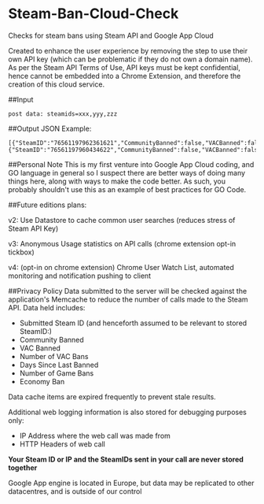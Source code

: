 # Steam-Ban-Cloud-Check
Checks for steam bans using Steam API and Google App Cloud

Created to enhance the user experience by removing the step to use their own API key (which can be problematic if they do not own a domain name). As per the Steam API Terms of Use, API keys must be kept confidential, hence cannot be embedded into a Chrome Extension, and therefore the creation of this cloud service.

##Input
```
post data: steamids=xxx,yyy,zzz
```
##Output
JSON Example:
```
[{"SteamID":"76561197962361621","CommunityBanned":false,"VACBanned":false,"NumberOfVACBans":0,"DaysSinceLastBan":0,"NumberOfGameBans":0,"EconomyBan":"none"},{"SteamID":"76561197960434622","CommunityBanned":false,"VACBanned":false,"NumberOfVACBans":0,"DaysSinceLastBan":0,"NumberOfGameBans":0,"EconomyBan":"none"}]
```

##Personal Note
This is my first venture into Google App Cloud coding, and GO language in general so I suspect there are better ways of doing many things here, along with ways to make the code better. As such, you probably shouldn't use this as an example of best practices for GO Code.

##Future editions plans:

v2: Use Datastore to cache common user searches (reduces stress of Steam API Key)

v3: Anonymous Usage statistics on API calls (chrome extension opt-in tickbox)

v4: (opt-in on chrome extension) Chrome User Watch List, automated monitoring and notification pushing to client

##Privacy Policy
Data submitted to the server will be checked against the application's Memcache to reduce the number of calls made to the Steam API. Data held includes:
* Submitted Steam ID (and henceforth assumed to be relevant to stored SteamID:)
* Community Banned
* VAC Banned
* Number of VAC Bans
* Days Since Last Banned
* Number of Game Bans
* Economy Ban

Data cache items are expired frequently to prevent stale results.

Additional web logging information is also stored for debugging purposes only:
* IP Address where the web call was made from
* HTTP Headers of web call

**Your Steam ID or IP and the SteamIDs sent in your call are never stored together**

Google App engine is located in Europe, but data may be replicated to other datacentres, and is outside of our control
